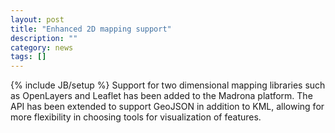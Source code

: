 ```yaml
---
layout: post
title: "Enhanced 2D mapping support"
description: ""
category: news
tags: []
---
```

{% include JB/setup %}
Support for two dimensional mapping libraries such as OpenLayers and Leaflet has been added to the Madrona platform.  The API has been extended to support GeoJSON in addition to KML, allowing for more flexibility in choosing tools for visualization of features.